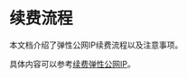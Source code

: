 # 续费流程

本文档介绍了弹性公网IP续费流程以及注意事项。

具体内容可以参考[续费弹性公网IP](https://github.com/jdcloudcom/cn/blob/master/documentation/Networking/Elastic-IP/Operation-Guide/Elastic-IP-Management/Renew-Elastic-IP.md)。
